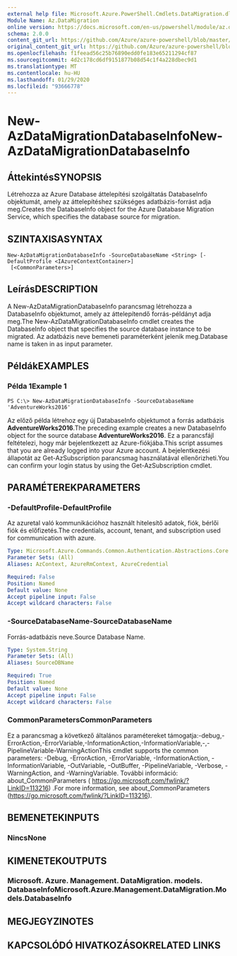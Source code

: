 ```yaml
---
external help file: Microsoft.Azure.PowerShell.Cmdlets.DataMigration.dll-Help.xml
Module Name: Az.DataMigration
online version: https://docs.microsoft.com/en-us/powershell/module/az.datamigration/New-AzDataMigrationDatabaseInfo
schema: 2.0.0
content_git_url: https://github.com/Azure/azure-powershell/blob/master/src/DataMigration/DataMigration/help/New-AzDataMigrationDatabaseInfo.md
original_content_git_url: https://github.com/Azure/azure-powershell/blob/master/src/DataMigration/DataMigration/help/New-AzDataMigrationDatabaseInfo.md
ms.openlocfilehash: f1feead56c25b76890edd0fe183e65211294cf87
ms.sourcegitcommit: 4d2c178cd6df9151877b08d54c1f4a228dbec9d1
ms.translationtype: MT
ms.contentlocale: hu-HU
ms.lasthandoff: 01/29/2020
ms.locfileid: "93666778"
---
```

# <span data-ttu-id="a6706-101">New-AzDataMigrationDatabaseInfo</span><span class="sxs-lookup"><span data-stu-id="a6706-101">New-AzDataMigrationDatabaseInfo</span></span>

## <span data-ttu-id="a6706-102">Áttekintés</span><span class="sxs-lookup"><span data-stu-id="a6706-102">SYNOPSIS</span></span>
<span data-ttu-id="a6706-103">Létrehozza az Azure Database áttelepítési szolgáltatás DatabaseInfo objektumát, amely az áttelepítéshez szükséges adatbázis-forrást adja meg.</span><span class="sxs-lookup"><span data-stu-id="a6706-103">Creates the DatabaseInfo object for the Azure Database Migration Service, which specifies the database source for migration.</span></span>

## <span data-ttu-id="a6706-104">SZINTAXISA</span><span class="sxs-lookup"><span data-stu-id="a6706-104">SYNTAX</span></span>

```
New-AzDataMigrationDatabaseInfo -SourceDatabaseName <String> [-DefaultProfile <IAzureContextContainer>]
 [<CommonParameters>]
```

## <span data-ttu-id="a6706-105">Leírás</span><span class="sxs-lookup"><span data-stu-id="a6706-105">DESCRIPTION</span></span>
<span data-ttu-id="a6706-106">A New-AzDataMigrationDatabaseInfo parancsmag létrehozza a DatabaseInfo objektumot, amely az áttelepítendő forrás-példányt adja meg.</span><span class="sxs-lookup"><span data-stu-id="a6706-106">The New-AzDataMigrationDatabaseInfo cmdlet creates the DatabaseInfo object that specifies the source database instance to be migrated.</span></span> <span data-ttu-id="a6706-107">Az adatbázis neve bemeneti paraméterként jelenik meg.</span><span class="sxs-lookup"><span data-stu-id="a6706-107">Database name is taken in as input parameter.</span></span>

## <span data-ttu-id="a6706-108">Példák</span><span class="sxs-lookup"><span data-stu-id="a6706-108">EXAMPLES</span></span>

### <span data-ttu-id="a6706-109">Példa 1</span><span class="sxs-lookup"><span data-stu-id="a6706-109">Example 1</span></span>
```
PS C:\> New-AzDataMigrationDatabaseInfo -SourceDatabaseName 'AdventureWorks2016'
```

<span data-ttu-id="a6706-110">Az előző példa létrehoz egy új DatabaseInfo objektumot a forrás adatbázis **AdventureWorks2016**.</span><span class="sxs-lookup"><span data-stu-id="a6706-110">The preceding example creates a new DatabaseInfo object for the source database **AdventureWorks2016**.</span></span>
<span data-ttu-id="a6706-111">Ez a parancsfájl feltételezi, hogy már bejelentkezett az Azure-fiókjába.</span><span class="sxs-lookup"><span data-stu-id="a6706-111">This script assumes that you are already logged into your Azure account.</span></span> <span data-ttu-id="a6706-112">A bejelentkezési állapotát az Get-AzSubscription parancsmag használatával ellenőrizheti.</span><span class="sxs-lookup"><span data-stu-id="a6706-112">You can confirm your login status by using the Get-AzSubscription cmdlet.</span></span>

## <span data-ttu-id="a6706-113">PARAMÉTEREK</span><span class="sxs-lookup"><span data-stu-id="a6706-113">PARAMETERS</span></span>

### <span data-ttu-id="a6706-114">-DefaultProfile</span><span class="sxs-lookup"><span data-stu-id="a6706-114">-DefaultProfile</span></span>
<span data-ttu-id="a6706-115">Az azuretal való kommunikációhoz használt hitelesítő adatok, fiók, bérlői fiók és előfizetés.</span><span class="sxs-lookup"><span data-stu-id="a6706-115">The credentials, account, tenant, and subscription used for communication with azure.</span></span>

```yaml
Type: Microsoft.Azure.Commands.Common.Authentication.Abstractions.Core.IAzureContextContainer
Parameter Sets: (All)
Aliases: AzContext, AzureRmContext, AzureCredential

Required: False
Position: Named
Default value: None
Accept pipeline input: False
Accept wildcard characters: False
```

### <span data-ttu-id="a6706-116">-SourceDatabaseName</span><span class="sxs-lookup"><span data-stu-id="a6706-116">-SourceDatabaseName</span></span>
<span data-ttu-id="a6706-117">Forrás-adatbázis neve.</span><span class="sxs-lookup"><span data-stu-id="a6706-117">Source Database Name.</span></span>

```yaml
Type: System.String
Parameter Sets: (All)
Aliases: SourceDBName

Required: True
Position: Named
Default value: None
Accept pipeline input: False
Accept wildcard characters: False
```

### <span data-ttu-id="a6706-118">CommonParameters</span><span class="sxs-lookup"><span data-stu-id="a6706-118">CommonParameters</span></span>
<span data-ttu-id="a6706-119">Ez a parancsmag a következő általános paramétereket támogatja:-debug,-ErrorAction,-ErrorVariable,-InformationAction,-InformationVariable,-,-PipelineVariable-WarningAction</span><span class="sxs-lookup"><span data-stu-id="a6706-119">This cmdlet supports the common parameters: -Debug, -ErrorAction, -ErrorVariable, -InformationAction, -InformationVariable, -OutVariable, -OutBuffer, -PipelineVariable, -Verbose, -WarningAction, and -WarningVariable.</span></span> <span data-ttu-id="a6706-120">További információ: about_CommonParameters ( https://go.microsoft.com/fwlink/?LinkID=113216) .</span><span class="sxs-lookup"><span data-stu-id="a6706-120">For more information, see about_CommonParameters (https://go.microsoft.com/fwlink/?LinkID=113216).</span></span>

## <span data-ttu-id="a6706-121">BEMENETEK</span><span class="sxs-lookup"><span data-stu-id="a6706-121">INPUTS</span></span>

### <span data-ttu-id="a6706-122">Nincs</span><span class="sxs-lookup"><span data-stu-id="a6706-122">None</span></span>

## <span data-ttu-id="a6706-123">KIMENETEK</span><span class="sxs-lookup"><span data-stu-id="a6706-123">OUTPUTS</span></span>

### <span data-ttu-id="a6706-124">Microsoft. Azure. Management. DataMigration. models. DatabaseInfo</span><span class="sxs-lookup"><span data-stu-id="a6706-124">Microsoft.Azure.Management.DataMigration.Models.DatabaseInfo</span></span>

## <span data-ttu-id="a6706-125">MEGJEGYZI</span><span class="sxs-lookup"><span data-stu-id="a6706-125">NOTES</span></span>

## <span data-ttu-id="a6706-126">KAPCSOLÓDÓ HIVATKOZÁSOK</span><span class="sxs-lookup"><span data-stu-id="a6706-126">RELATED LINKS</span></span>
